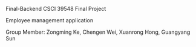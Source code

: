 Final-Backend CSCI 39548 Final Project

Employee management application

Group Member: Zongming Ke, Chengen Wei, Xuanrong Hong, Guangyang Sun
